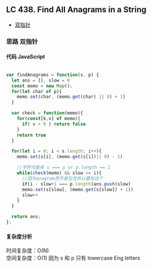 ## LC 438. Find All Anagrams in a String

- [双指针](#思路-双指针)

### 思路 双指针

#### 代码 JavaScript

```JavaScript

var findAnagrams = function(s, p) {
  let ans = [], slow = 0
  const memo = new Map();
  for(let char of p){
    memo.set(char, (memo.get(char) || 0) + 1)
  }

  var check = function(memo){
    for(const[k,v] of memo){
      if( v > 0 ) return false
    }
    return true
  }

  for(let i = 0; i < s.length; i++){
    memo.set(s[i], (memo.get(s[i])|| 0) - 1)

    //字符可能有 s === p or p.length == 1
    while(check(memo) && slow <= i){
      //因为anagram而不是包含所以要加这个
      if(i - slow+1 === p.length)ans.push(slow)
      memo.set(s[slow], (memo.get(s[slow]) + 1))
      slow++
    }
  }

  return ans;
};
```

#### 复杂度分析

时间复杂度：O(N) </br>
空间复杂度：O(1) 因为 s 和 p 只有 lowercase Eng letters
